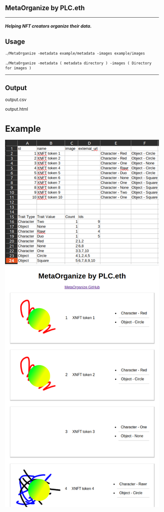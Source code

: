 ## MetaOrganize by PLC.eth

---

##### Helping NFT creators organize their data.


## Usage 

    ./MetaOrganize -metadata example/metadata -images example/images

    ./MetaOrganize -metadata ( metadata directory ) -images ( Directory for images ) 

---

## Output 

output.csv 

output.html

# Example 

![Output CSV](https://raw.githubusercontent.com/developerPLC/MetaOrganize/main/screenshots/example.png)
![Output HTML](https://raw.githubusercontent.com/developerPLC/MetaOrganize/main/screenshots/HTML.png)